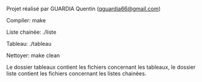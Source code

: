 Projet réalisé par GUARDIA Quentin (qguardia66@gmail.com)

Compiler:
make

Liste chainée:
./liste

Tableau:
./tableau

Nettoyer:
make clean

Le dossier tableaux contient les fichiers concernant les tableaux, le dossier liste contient les fichiers concernant les listes chainées.
